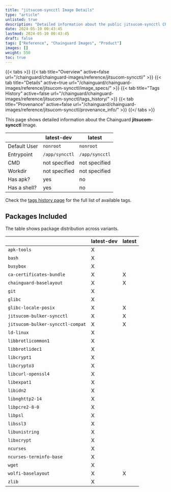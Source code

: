 ```yaml
---
title: "jitsucom-syncctl Image Details"
type: "article"
unlisted: true
description: "Detailed information about the public jitsucom-syncctl Chainguard Image."
date: 2024-05-10 00:43:45
lastmod: 2024-05-10 00:43:45
draft: false
tags: ["Reference", "Chainguard Images", "Product"]
images: []
weight: 550
toc: true
---
```


{{< tabs >}}
{{< tab title="Overview" active=false url="/chainguard/chainguard-images/reference/jitsucom-syncctl/" >}}
{{< tab title="Details" active=true url="/chainguard/chainguard-images/reference/jitsucom-syncctl/image_specs/" >}}
{{< tab title="Tags History" active=false url="/chainguard/chainguard-images/reference/jitsucom-syncctl/tags_history/" >}}
{{< tab title="Provenance" active=false url="/chainguard/chainguard-images/reference/jitsucom-syncctl/provenance_info/" >}}
{{</ tabs >}}

This page shows detailed information about the Chainguard **jitsucom-syncctl** Image.

|              | latest-dev     | latest         |
|--------------|----------------|----------------|
| Default User | `nonroot`      | `nonroot`      |
| Entrypoint   | `/app/syncctl` | `/app/syncctl` |
| CMD          | not specified  | not specified  |
| Workdir      | not specified  | not specified  |
| Has apk?     | yes            | no             |
| Has a shell? | yes            | no             |

Check the [tags history page](/chainguard/chainguard-images/reference/jitsucom-syncctl/tags_history/) for the full list of available tags.

## Packages Included
The table shows package distribution across variants.

|                                  | latest-dev | latest |
|----------------------------------|------------|--------|
| `apk-tools`                      | X          |        |
| `bash`                           | X          |        |
| `busybox`                        | X          |        |
| `ca-certificates-bundle`         | X          | X      |
| `chainguard-baselayout`          | X          | X      |
| `git`                            | X          |        |
| `glibc`                          | X          |        |
| `glibc-locale-posix`             | X          | X      |
| `jitsucom-bulker-syncctl`        | X          | X      |
| `jitsucom-bulker-syncctl-compat` | X          | X      |
| `ld-linux`                       | X          |        |
| `libbrotlicommon1`               | X          |        |
| `libbrotlidec1`                  | X          |        |
| `libcrypt1`                      | X          |        |
| `libcrypto3`                     | X          |        |
| `libcurl-openssl4`               | X          |        |
| `libexpat1`                      | X          |        |
| `libidn2`                        | X          |        |
| `libnghttp2-14`                  | X          |        |
| `libpcre2-8-0`                   | X          |        |
| `libpsl`                         | X          |        |
| `libssl3`                        | X          |        |
| `libunistring`                   | X          |        |
| `libxcrypt`                      | X          |        |
| `ncurses`                        | X          |        |
| `ncurses-terminfo-base`          | X          |        |
| `wget`                           | X          |        |
| `wolfi-baselayout`               | X          | X      |
| `zlib`                           | X          |        |

